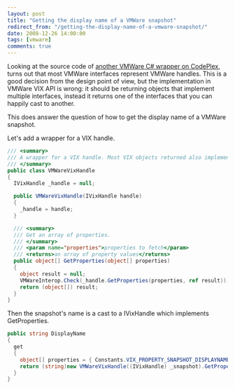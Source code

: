 ```yaml
---
layout: post
title: "Getting the display name of a VMWare snapshot"
redirect_from: "/getting-the-display-name-of-a-vmware-snapshot/"
date: 2008-12-26 14:00:00
tags: [vmware]
comments: true
---
```

Looking at the source code of [another VMWare C# wrapper on CodePlex](http://www.codeplex.com/VixCOMWrapper), turns out that most VMWare interfaces represent VMWare handles. This is a good decision from the design point of view, but the implementation in VMWare VIX API is wrong: it should be returning objects that implement multiple interfaces, instead it returns one of the interfaces that you can happily cast to another.

This does answer the question of how to get the display name of a VMWare snapshot.

Let's add a wrapper for a VIX handle.

```cs
/// <summary>
/// A wrapper for a VIX handle. Most VIX objects returned also implement IVixHandle.
/// </summary>
public class VMWareVixHandle
{
  IVixHandle _handle = null;

  public VMWareVixHandle(IVixHandle handle)
  {
    _handle = handle;
  }

  /// <summary>
  /// Get an array of properties.
  /// </summary>
  /// <param name="properties">properties to fetch</param>
  /// <returns>an array of property values</returns>
  public object[] GetProperties(object[] properties)
  {
    object result = null;
    VMWareInterop.Check(_handle.GetProperties(properties, ref result));
    return (object[]) result;
  }
}
```

Then the snapshot's name is a cast to a IVixHandle which implements GetProperties.

```cs
public string DisplayName
{
  get
  {
    object[] properties = { Constants.VIX_PROPERTY_SNAPSHOT_DISPLAYNAME };
    return (string)new VMWareVixHandle((IVixHandle) _snapshot).GetProperties(properties)[0];
  }
}
```

